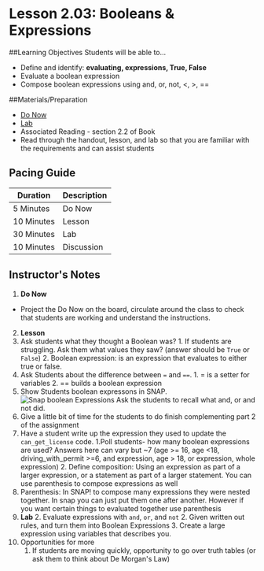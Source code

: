 # Lesson 2.03: Booleans & Expressions

##Learning Objectives
Students will be able to... 
* Define and identify: **evaluating, expressions, True, False**
* Evaluate a boolean expression
* Compose boolean expressions using and, or, not, <, >, == 

##Materials/Preparation
* [Do Now]
* [Lab]
* Associated Reading - section 2.2 of Book
* Read through the handout, lesson, and lab so that you are familiar with the requirements and can assist students

## Pacing Guide
| **Duration**   | **Description** |
| ---------- | ----------- |
| 5 Minutes  | Do Now      |
| 10 Minutes | Lesson      |
| 30 Minutes | Lab         |
| 10 Minutes | Discussion  |

## Instructor's Notes
1. **Do Now** 
  * Project the Do Now on the board, circulate around the class to check that students are working and understand the instructions. 
2. **Lesson**
  1. Ask students what they thought a Boolean was? 
    1. If students are struggling. Ask them what values they saw? (answer should be `True` or `False`) 
    2. Boolean expression: is an expression that evaluates to either true or false.
  1. Ask Students about the difference between `=` and `==`. 
    1. = is a setter for variables 
    2. == builds a boolean expression
  2. Show Students boolean expressons in SNAP. 
    ![Snap boolean Expressions](snap_boolean_expressions.png)
    Ask the students to recall what and, or and not did.
  3. Give a little bit of time for the students to do finish complementing part 2 of the assignment 
  4. Have a student write up the expression they used to update the `can_get_license` code.
    1.Poll students- how many boolean expressions are used? Answers here can vary but ~7 (age >= 16, age <18, driving_with_permit >=6, and expression, age > 18, or expression, whole expression) 
    2. Define composition: Using an expression as part of a larger expression, or a statement as part of a larger statement. You can use parenthesis to compose expressions as well
  5. Parenthesis: In SNAP! to compose many expressions they were nested together. In snap you can just put them one after another. However if you want certain things to evaluated together use parenthesis
3. **Lab**
    2. Evaluate expressions with `and`, `or`, and `not`
    2. Given written out rules, and turn them into Boolean Expressions
    3. Create a large expression using variables that describes you. 
4. Opportunities for more
    1. If students are moving quickly, opportunity to go over truth tables (or ask them to think about De Morgan's Law) 
  
[Do Now]:do_now.md
[Lab]:lab.md